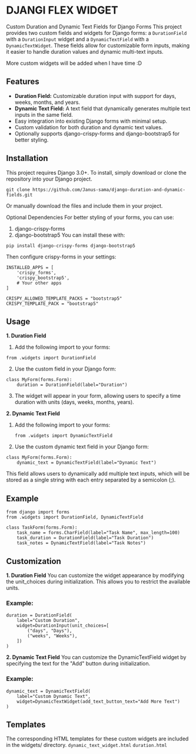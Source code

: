 # DJANGI FLEX WIDGET
Custom Duration and Dynamic Text Fields for Django Forms
This project provides two custom fields and widgets for Django forms: a `DurationField` with a `DurationInput` widget and a `DynamicTextField` with a `DynamicTextWidget`. These fields allow for customizable form inputs, making it easier to handle duration values and dynamic multi-text inputs. 

More custom widgets will be added when I have time :D

## Features
- **Duration Field:** Customizable duration input with support for days, weeks, months, and years.
- **Dynamic Text Field:** A text field that dynamically generates multiple text inputs in the same field.
- Easy integration into existing Django forms with minimal setup.
- Custom validation for both duration and dynamic text values.
- Optionally supports django-crispy-forms and django-bootstrap5 for better styling.

## Installation
This project requires Django 3.0+. To install, simply download or clone the repository into your Django project.
```
git clone https://github.com/Janus-sama/django-duration-and-dynamic-fields.git
```
Or manually download the files and include them in your project.

Optional Dependencies
For better styling of your forms, you can use:
1. django-crispy-forms
2. django-bootstrap5
You can install these with:

```
pip install django-crispy-forms django-bootstrap5
```
Then configure crispy-forms in your settings:

```
INSTALLED_APPS = [
    'crispy_forms',
    'crispy_bootstrap5',
    # Your other apps
]

CRISPY_ALLOWED_TEMPLATE_PACKS = "bootstrap5"
CRISPY_TEMPLATE_PACK = "bootstrap5"
```

## Usage
**1. Duration Field**
1. Add the following import to your forms:
```
from .widgets import DurationField
```
2. Use the custom field in your Django form:
```
class MyForm(forms.Form):
    duration = DurationField(label="Duration")
```
3. The widget will appear in your form, allowing users to specify a time duration with units (days, weeks, months, years).
   
**2. Dynamic Text Field**
   1. Add the following import to your forms:
      ```
      from .widgets import DynamicTextField
      ```
   2. Use the custom dynamic text field in your Django form:
```
class MyForm(forms.Form):
    dynamic_text = DynamicTextField(label="Dynamic Text")
```
This field allows users to dynamically add multiple text inputs, which will be stored as a single string with each entry separated by a semicolon (;).

## Example
```
from django import forms
from .widgets import DurationField, DynamicTextField

class TaskForm(forms.Form):
    task_name = forms.CharField(label="Task Name", max_length=100)
    task_duration = DurationField(label="Task Duration")
    task_notes = DynamicTextField(label="Task Notes")
```
## Customization
**1. Duration Field**
You can customize the widget appearance by modifying the unit_choices during initialization. This allows you to restrict the available units.

### Example:
```
duration = DurationField(
    label="Custom Duration",
    widget=DurationInput(unit_choices=[
        ("days", "Days"),
        ("weeks", "Weeks"),
    ])
)
```
**2. Dynamic Text Field**
You can customize the DynamicTextField widget by specifying the text for the "Add" button during initialization.

### Example:
```
dynamic_text = DynamicTextField(
    label="Custom Dynamic Text",
    widget=DynamicTextWidget(add_text_button_text="Add More Text")
)
```

## Templates
The corresponding HTML templates for these custom widgets are included in the widgets/ directory.
`dynamic_text_widget.html`
`duration.html`
